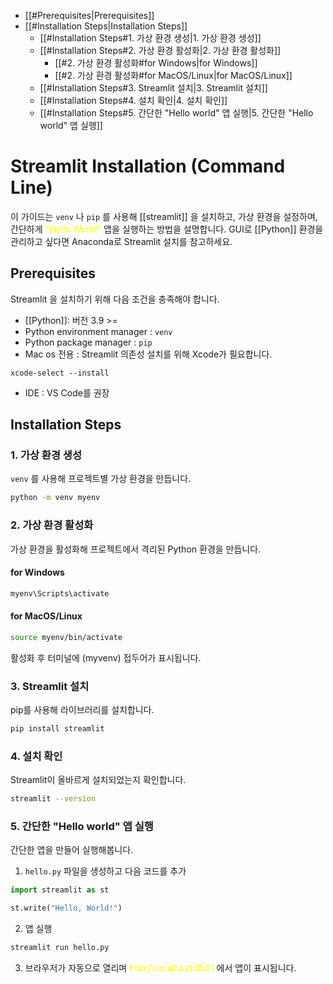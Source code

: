 
- [[#Prerequisites|Prerequisites]]
- [[#Installation Steps|Installation Steps]]
	- [[#Installation Steps#1. 가상 환경 생성|1. 가상 환경 생성]]
	- [[#Installation Steps#2. 가상 환경 활성화|2. 가상 환경 활성화]]
		- [[#2. 가상 환경 활성화#for Windows|for Windows]]
		- [[#2. 가상 환경 활성화#for MacOS/Linux|for MacOS/Linux]]
	- [[#Installation Steps#3. Streamlit 설치|3. Streamlit 설치]]
	- [[#Installation Steps#4. 설치 확인|4. 설치 확인]]
	- [[#Installation Steps#5. 간단한 "Hello world" 앱 실행|5. 간단한 "Hello world" 앱 실행]]

# Streamlit Installation (Command Line)

이 가이드는 `venv` 나 `pip` 를 사용해 [[streamlit]] 을 설치하고, 가상 환경을 설정하며, 간단하게 <font color="#ffff00">"Hello World"</font> 앱을 실행하는 방법을 설명합니다. GUI로 [[Python]] 환경을 관리하고 싶다면 Anaconda로 Streamlit 설치를 참고하세요.

## Prerequisites

Streamlit 을 설치하기 위해 다음 조건을 충족해야 합니다.

- [[Python]]:  버전 3.9 >=
- Python environment manager : `venv`
- Python package manager : `pip`
- Mac os 전용 : Streamlit 의존성 설치를 위해 Xcode가 필요합니다.

```
xcode-select --install
```

- IDE : VS Code를 권장

## Installation Steps

### 1. 가상 환경 생성

`venv` 를 사용해 프로젝트별 가상 환경을 만듭니다.

```bash
python -m venv myenv
```

### 2. 가상 환경 활성화

가상 환경을 활성화해 프로젝트에서 격리된 Python 환경을 만듭니다.

#### for Windows

```bash
myenv\Scripts\activate
```

#### for MacOS/Linux

```bash
source myenv/bin/activate
```

활성화 후 터미널에 (myvenv) 접두어가 표시됩니다.

### 3. Streamlit 설치

pip를 사용해 라이브러리를 설치합니다.

```bash
pip install streamlit
```

### 4. 설치 확인

Streamlit이 올바르게 설치되었는지 확인합니다.

```bash
streamlit --version
```

### 5. 간단한 "Hello world" 앱 실행

간단한 앱을 만들어 실행해봅니다.

1. `hello.py` 파일을 생성하고 다음 코드를 추가

```python
import streamlit as st

st.write("Hello, World!")
```

2. 앱 실행

```bash
streamlit run hello.py
```

3. 브라우저가 자동으로 열리며<font color="#ffff00"> http://localhost:8501</font> 에서 앱이 표시됩니다.

